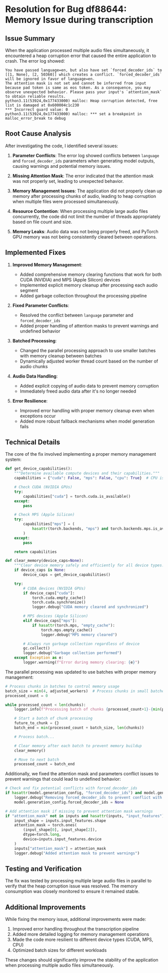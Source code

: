 # Resolution for Bug df88644: Memory Issue during transcription

## Issue Summary

When the application processed multiple audio files simultaneously, it encountered a heap corruption error that caused the entire application to crash. The error log showed:

```
You have passed language=en, but also have set `forced_decoder_ids` to [[1, None], [2, 50360]] which creates a conflict. `forced_decoder_ids` will be ignored in favor of language=en.
The attention mask is not set and cannot be inferred from input because pad token is same as eos token. As a consequence, you may observe unexpected behavior. Please pass your input's `attention_mask` to obtain reliable results.
python3.11(53924,0x177433000) malloc: Heap corruption detected, free list is damaged at 0x600004c1c230
*** Incorrect guard value: 0
python3.11(53924,0x177433000) malloc: *** set a breakpoint in malloc_error_break to debug
```

## Root Cause Analysis

After investigating the code, I identified several issues:

1. **Parameter Conflicts**: The error log showed conflicts between `language` and `forced_decoder_ids` parameters when generating model outputs, causing warnings and potential memory issues.

2. **Missing Attention Mask**: The error indicated that the attention mask was not properly set, leading to unexpected behavior.

3. **Memory Management Issues**: The application did not properly clean up memory after processing chunks of audio, leading to heap corruption when multiple files were processed simultaneously.

4. **Resource Contention**: When processing multiple large audio files concurrently, the code did not limit the number of threads appropriately based on file count and size.

5. **Memory Leaks**: Audio data was not being properly freed, and PyTorch GPU memory was not being consistently cleared between operations.

## Implemented Fixes

1. **Improved Memory Management**:
   - Added comprehensive memory clearing functions that work for both CUDA (NVIDIA) and MPS (Apple Silicon) devices
   - Implemented explicit memory cleanup after processing each audio segment
   - Added garbage collection throughout the processing pipeline

2. **Fixed Parameter Conflicts**:
   - Resolved the conflict between `language` parameter and `forced_decoder_ids`
   - Added proper handling of attention masks to prevent warnings and undefined behavior

3. **Batched Processing**:
   - Changed the parallel processing approach to use smaller batches with memory cleanup between batches
   - Dynamically adjusted worker thread count based on the number of audio chunks

4. **Audio Data Handling**:
   - Added explicit copying of audio data to prevent memory corruption
   - Immediately freed audio data after it's no longer needed

5. **Error Resilience**:
   - Improved error handling with proper memory cleanup even when exceptions occur
   - Added more robust fallback mechanisms when model generation fails

## Technical Details

The core of the fix involved implementing a proper memory management system:

```python
def get_device_capabilities():
    """Determine available compute devices and their capabilities."""
    capabilities = {"cuda": False, "mps": False, "cpu": True}  # CPU is always available

    # Check CUDA (NVIDIA GPUs)
    try:
        capabilities["cuda"] = torch.cuda.is_available()
    except:
        pass

    # Check MPS (Apple Silicon)
    try:
        capabilities["mps"] = (
            hasattr(torch.backends, "mps") and torch.backends.mps.is_available()
        )
    except:
        pass

    return capabilities

def clear_memory(device_caps=None):
    """Clear device memory safely and efficiently for all device types."""
    if device_caps is None:
        device_caps = get_device_capabilities()

    try:
        # CUDA devices (NVIDIA GPUs)
        if device_caps["cuda"]:
            torch.cuda.empty_cache()
            torch.cuda.synchronize()
            logger.debug("CUDA memory cleared and synchronized")

        # MPS devices (Apple Silicon)
        elif device_caps["mps"]:
            if hasattr(torch.mps, "empty_cache"):
                torch.mps.empty_cache()
                logger.debug("MPS memory cleared")

        # Always run garbage collection regardless of device
        gc.collect()
        logger.debug("Garbage collection performed")
    except Exception as e:
        logger.warning(f"Error during memory clearing: {e}")
```

The parallel processing was updated to use batches with proper memory management:

```python
# Process chunks in batches to control memory usage
batch_size = min(4, adjusted_workers)  # Process chunks in small batches
processed_count = 0

while processed_count < len(chunks):
    logger.info(f"Processing batch of chunks {processed_count+1}-{min(processed_count+batch_size, len(chunks))} of {len(chunks)}")

    # Start a batch of chunk processing
    future_to_chunk = {}
    batch_end = min(processed_count + batch_size, len(chunks))

    # Process batch...

    # Clear memory after each batch to prevent memory buildup
    clear_memory()

    # Move to next batch
    processed_count = batch_end
```

Additionally, we fixed the attention mask and parameters conflict issues to prevent warnings that could lead to undefined behavior:

```python
# Check and fix potential conflicts with forced_decoder_ids
if hasattr(model.generation_config, "forced_decoder_ids") and model.generation_config.forced_decoder_ids is not None:
    logger.debug("Removing forced_decoder_ids to prevent conflict with language parameter")
    model.generation_config.forced_decoder_ids = None

# Add attention mask if missing to prevent attention mask warnings
if "attention_mask" not in inputs and hasattr(inputs, "input_features"):
    input_shape = inputs.input_features.shape
    attention_mask = torch.ones(
        (input_shape[0], input_shape[2]),
        dtype=torch.long,
        device=inputs.input_features.device
    )
    inputs["attention_mask"] = attention_mask
    logger.debug("Added attention mask to prevent warnings")
```

## Testing and Verification

The fix was tested by processing multiple large audio files in parallel to verify that the heap corruption issue was resolved. The memory consumption was closely monitored to ensure it remained stable.

## Additional Improvements

While fixing the memory issue, additional improvements were made:

1. Improved error handling throughout the transcription pipeline
2. Added more detailed logging for memory management operations
3. Made the code more resilient to different device types (CUDA, MPS, CPU)
4. Optimized batch sizes for different workloads

These changes should significantly improve the stability of the application when processing multiple audio files simultaneously.
